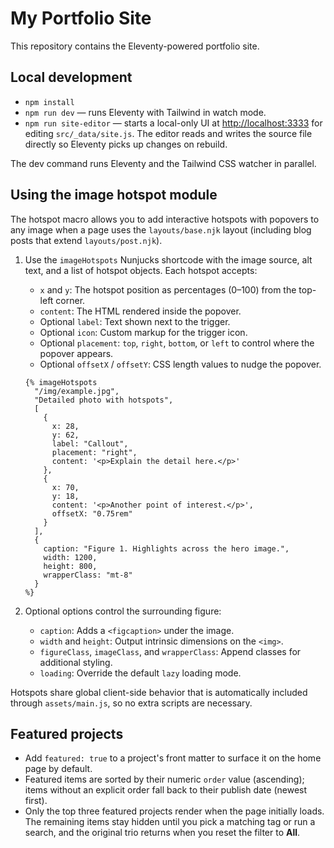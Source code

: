 # My Portfolio Site

This repository contains the Eleventy-powered portfolio site.

## Local development

- `npm install`
- `npm run dev` — runs Eleventy with Tailwind in watch mode.
- `npm run site-editor` — starts a local-only UI at <http://localhost:3333> for editing `src/_data/site.js`. The editor reads and writes the source file directly so Eleventy picks up changes on rebuild.

The dev command runs Eleventy and the Tailwind CSS watcher in parallel.

## Using the image hotspot module

The hotspot macro allows you to add interactive hotspots with popovers to any image when a page uses the `layouts/base.njk` layout (including blog posts that extend `layouts/post.njk`).

1. Use the `imageHotspots` Nunjucks shortcode with the image source, alt text, and a list of hotspot objects. Each hotspot accepts:
   - `x` and `y`: The hotspot position as percentages (0–100) from the top-left corner.
   - `content`: The HTML rendered inside the popover.
   - Optional `label`: Text shown next to the trigger.
   - Optional `icon`: Custom markup for the trigger icon.
   - Optional `placement`: `top`, `right`, `bottom`, or `left` to control where the popover appears.
   - Optional `offsetX` / `offsetY`: CSS length values to nudge the popover.

   ```njk
   {% imageHotspots
     "/img/example.jpg",
     "Detailed photo with hotspots",
     [
       {
         x: 28,
         y: 62,
         label: "Callout",
         placement: "right",
         content: '<p>Explain the detail here.</p>'
       },
       {
         x: 70,
         y: 18,
         content: '<p>Another point of interest.</p>',
         offsetX: "0.75rem"
       }
     ],
     {
       caption: "Figure 1. Highlights across the hero image.",
       width: 1200,
       height: 800,
       wrapperClass: "mt-8"
     }
   %}
   ```

2. Optional options control the surrounding figure:
   - `caption`: Adds a `<figcaption>` under the image.
   - `width` and `height`: Output intrinsic dimensions on the `<img>`.
   - `figureClass`, `imageClass`, and `wrapperClass`: Append classes for additional styling.
   - `loading`: Override the default `lazy` loading mode.

Hotspots share global client-side behavior that is automatically included through `assets/main.js`, so no extra scripts are necessary.

## Featured projects

- Add `featured: true` to a project's front matter to surface it on the home page by default.
- Featured items are sorted by their numeric `order` value (ascending); items without an explicit order fall back to their publish date (newest first).
- Only the top three featured projects render when the page initially loads. The remaining items stay hidden until you pick a matching tag or run a search, and the original trio returns when you reset the filter to **All**.
